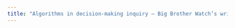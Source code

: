 ```yaml
---
title: "Algorithms in decision-making inquiry – Big Brother Watch’s written evidence to the Science and Technology Committee"
---
```




